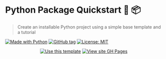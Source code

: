 # Python Package Quickstart :snake: :package:
> Create an installable Python project using a simple base template and a tutorial

[![Made with Python](https://img.shields.io/badge/Made_with-Python-blue?logo=python&logoColor=white)](https://python.org)
[![GitHub tag](https://img.shields.io/github/tag/MichaelCurrin/python-package-quickstart)](https://github.com/MichaelCurrin/python-package-quickstart/tags/?include_prereleases&sort=semver)
[![License: MIT](https://img.shields.io/badge/License-MIT-blue)](#license)


<div align="center">
  
[![Use this template](https://img.shields.io/badge/Use_this_template-2ea44f?style=for-the-badge)](https://github.com/MichaelCurrin/python-package-quickstart/generate)
[![View site GH Pages](https://img.shields.io/badge/GH_Pages-Online_tutorial-green?style=for-the-badge)](https://michaelcurrin.github.io/python-package-quickstart/)

</div>
